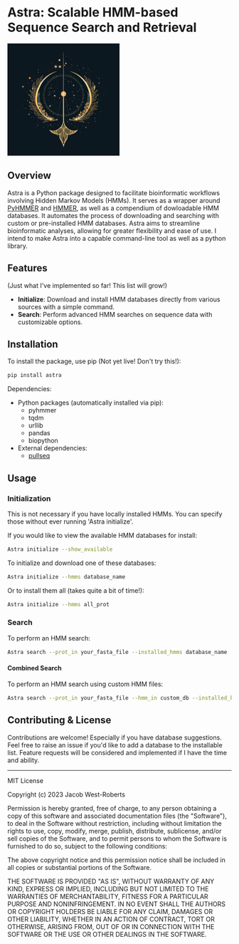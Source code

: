 
# Astra: Scalable HMM-based Sequence Search and Retrieval

<img src="img/astra_logo.png" width="50%">
	
## Overview

Astra is a Python package designed to facilitate bioinformatic workflows involving Hidden Markov Models (HMMs). It serves as a wrapper around [PyHMMER](https://pyhmmer.readthedocs.io/en/stable/index.html) and [HMMER](http://hmmer.org/), as well as a compendium of dowloadable HMM databases. It automates the process of downloading and searching with custom or pre-installed HMM databases. Astra aims to streamline bioinformatic analyses, allowing for greater flexibility and ease of use. I intend to make Astra into a capable command-line tool as well as a python library.

## Features

(Just what I've implemented so far! This list will grow!)

- **Initialize**: Download and install HMM databases directly from various sources with a simple command.
- **Search**: Perform advanced HMM searches on sequence data with customizable options.

## Installation

To install the package, use pip (Not yet live! Don't try this!):

```bash
pip install astra
```
Dependencies:

- Python packages (automatically installed via pip):
	- pyhmmer
	- tqdm
	- urllib
	- pandas
	- biopython
- External dependencies:
	- [pullseq](https://github.com/bcthomas/pullseq)

## Usage

### Initialization

This is not necessary if you have locally installed HMMs. You can specify those without ever running 'Astra initialize'.

If you would like to view the available HMM databases for install:
```bash
Astra initialize --show_available
```


To initialize and download one of these databases:

```bash
Astra initialize --hmms database_name
```

Or to install them all (takes quite a bit of time!):

```bash
Astra initialize --hmms all_prot
```


### Search

To perform an HMM search:

```bash
Astra search --prot_in your_fasta_file --installed_hmms database_name  --cut_ga --outdir example_output
```

#### Combined Search

To perform an HMM search using custom HMM files:

```bash
Astra search --prot_in your_fasta_file --hmm_in custom_db --installed_hmms pre_installed_db --cut_ga --outdir example_output
```

## Contributing & License

Contributions are welcome! Especially if you have database suggestions. Feel free to raise an issue if you'd like to add a database to the installable list. Feature requests will be considered and implemented if I have the time and ability.

---

MIT License

Copyright (c) 2023 Jacob West-Roberts

Permission is hereby granted, free of charge, to any person obtaining a copy
of this software and associated documentation files (the "Software"), to deal
in the Software without restriction, including without limitation the rights
to use, copy, modify, merge, publish, distribute, sublicense, and/or sell
copies of the Software, and to permit persons to whom the Software is
furnished to do so, subject to the following conditions:

The above copyright notice and this permission notice shall be included in all
copies or substantial portions of the Software.

THE SOFTWARE IS PROVIDED "AS IS", WITHOUT WARRANTY OF ANY KIND, EXPRESS OR
IMPLIED, INCLUDING BUT NOT LIMITED TO THE WARRANTIES OF MERCHANTABILITY,
FITNESS FOR A PARTICULAR PURPOSE AND NONINFRINGEMENT. IN NO EVENT SHALL THE
AUTHORS OR COPYRIGHT HOLDERS BE LIABLE FOR ANY CLAIM, DAMAGES OR OTHER
LIABILITY, WHETHER IN AN ACTION OF CONTRACT, TORT OR OTHERWISE, ARISING FROM,
OUT OF OR IN CONNECTION WITH THE SOFTWARE OR THE USE OR OTHER DEALINGS IN THE
SOFTWARE.